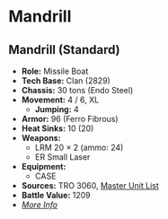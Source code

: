 # Mandrill
## Mandrill (Standard)
- **Role:** Missile Boat
- **Tech Base:** Clan (2829)
- **Chassis:** 30 tons (Endo Steel)
- **Movement:** 4 / 6, XL
  - **Jumping:** 4
- **Armor:** 96 (Ferro Fibrous)
- **Heat Sinks:** 10 (20)
- **Weapons:**
  - LRM 20 × 2 (ammo: 24)
  - ER Small Laser
- **Equipment:**
  - CASE
- **Sources:** TRO 3060, [Master Unit List](http://masterunitlist.info/Unit/Details/2011/mandrill-standard)
- **Battle Value:** 1209
- [*More Info*](mandrill/mandrill_standard.md)

